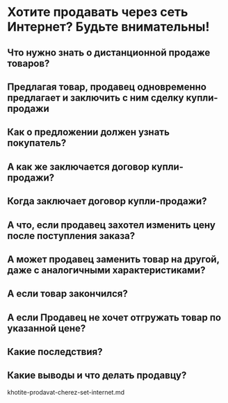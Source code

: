 # Хотите продавать через сеть Интернет? Будьте внимательны!

## Что нужно знать о дистанционной продаже товаров?

## Предлагая товар, продавец одновременно предлагает и заключить с ним сделку купли-продажи

## Как о предложении должен узнать покупатель?

## А как же заключается договор купли-продажи?

## Когда заключает договор купли-продажи?

## А что, если продавец захотел изменить цену после поступления заказа?

## А может продавец заменить товар на другой, даже с аналогичными характеристиками?

## А если товар закончился?

## А если Продавец не хочет отгружать товар по указанной цене?

## Какие последствия?

## Какие выводы и что делать продавцу?

khotite-prodavat-cherez-set-internet.md